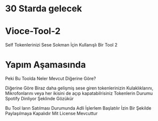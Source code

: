 # 30 Starda gelecek

# Vioce-Tool-2
Self Tokenlerinizi Sese Sokman İçin Kullanışlı Bir Tool 2

# Yapım Aşamasında

Peki Bu Toolda Neler Mevcut Diğerine Göre?

Diğerine Göre Biraz daha gelişmiş sese giren tokenlerinizin Kulaklıklarını, Mikrofonlarını veya her ikisini de açıp kapatabilrisiniz
Tokenlerin Durumu Spotify Dinliyor Şeklinde Gözükür

Bu Tool ların Satılması Durumunda Adli İşlerlem Başlatılır İzin Bir Şekilde Paylaşılmaya Kapalıdır Mit License Mevcuttur
